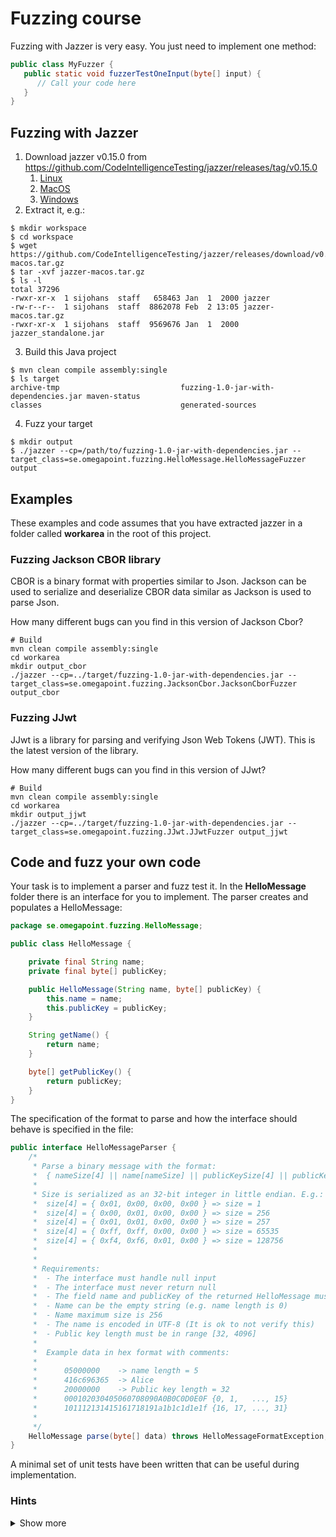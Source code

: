 # Fuzzing course
Fuzzing with Jazzer is very easy. You just need to implement one method:
```java
public class MyFuzzer {
   public static void fuzzerTestOneInput(byte[] input) {
      // Call your code here
   }   
}
```

## Fuzzing with Jazzer
1. Download jazzer v0.15.0 from https://github.com/CodeIntelligenceTesting/jazzer/releases/tag/v0.15.0
   1. [Linux](https://github.com/CodeIntelligenceTesting/jazzer/releases/download/v0.15.0/jazzer-linux.tar.gz)
   2. [MacOS](https://github.com/CodeIntelligenceTesting/jazzer/releases/download/v0.15.0/jazzer-macos.tar.gz)
   3. [Windows](https://github.com/CodeIntelligenceTesting/jazzer/releases/download/v0.15.0/jazzer-windows.tar.gz)
2. Extract it, e.g.:
```shell
$ mkdir workspace
$ cd workspace
$ wget https://github.com/CodeIntelligenceTesting/jazzer/releases/download/v0.15.0/jazzer-macos.tar.gz
$ tar -xvf jazzer-macos.tar.gz
$ ls -l
total 37296
-rwxr-xr-x  1 sijohans  staff   658463 Jan  1  2000 jazzer
-rw-r--r--  1 sijohans  staff  8862078 Feb  2 13:05 jazzer-macos.tar.gz
-rwxr-xr-x  1 sijohans  staff  9569676 Jan  1  2000 jazzer_standalone.jar
```
3. Build this Java project
```shell
$ mvn clean compile assembly:single
$ ls target                        
archive-tmp                           fuzzing-1.0-jar-with-dependencies.jar maven-status
classes                               generated-sources
```
4. Fuzz your target
```shell
$ mkdir output
$ ./jazzer --cp=/path/to/fuzzing-1.0-jar-with-dependencies.jar --target_class=se.omegapoint.fuzzing.HelloMessage.HelloMessageFuzzer output
```
## Examples
These examples and code assumes that you have extracted jazzer in a folder called **workarea** in the root of this project.
### Fuzzing Jackson CBOR library
CBOR is a binary format with properties similar to Json. Jackson can be used to serialize and deserialize CBOR data similar as Jackson is used to parse Json.

How many different bugs can you find in this version of Jackson Cbor?
```
# Build
mvn clean compile assembly:single
cd workarea
mkdir output_cbor
./jazzer --cp=../target/fuzzing-1.0-jar-with-dependencies.jar --target_class=se.omegapoint.fuzzing.JacksonCbor.JacksonCborFuzzer output_cbor
```

### Fuzzing JJwt
JJwt is a library for parsing and verifying Json Web Tokens (JWT). This is the latest version of the library.

How many different bugs can you find in this version of JJwt?
```
# Build
mvn clean compile assembly:single
cd workarea
mkdir output_jjwt
./jazzer --cp=../target/fuzzing-1.0-jar-with-dependencies.jar --target_class=se.omegapoint.fuzzing.JJwt.JJwtFuzzer output_jjwt
```

## Code and fuzz your own code
Your task is to implement a parser and fuzz test it. In the **HelloMessage** folder there is an interface for you to implement. The parser creates and populates a HelloMessage:
```java
package se.omegapoint.fuzzing.HelloMessage;

public class HelloMessage {

    private final String name;
    private final byte[] publicKey;

    public HelloMessage(String name, byte[] publicKey) {
        this.name = name;
        this.publicKey = publicKey;
    }

    String getName() {
        return name;
    }

    byte[] getPublicKey() {
        return publicKey;
    }
}

```

The specification of the format to parse and how the interface should behave is specified in the file:
```java
public interface HelloMessageParser {
    /*
     * Parse a binary message with the format:
     *  { nameSize[4] || name[nameSize] || publicKeySize[4] || publicKey[publicKeySize] }
     *
     * Size is serialized as an 32-bit integer in little endian. E.g.:
     *  size[4] = { 0x01, 0x00, 0x00, 0x00 } => size = 1
     *  size[4] = { 0x00, 0x01, 0x00, 0x00 } => size = 256
     *  size[4] = { 0x01, 0x01, 0x00, 0x00 } => size = 257
     *  size[4] = { 0xff, 0xff, 0x00, 0x00 } => size = 65535
     *  size[4] = { 0xf4, 0xf6, 0x01, 0x00 } => size = 128756
     *
     *
     * Requirements:
     *  - The interface must handle null input
     *  - The interface must never return null
     *  - The field name and publicKey of the returned HelloMessage must not be null
     *  - Name can be the empty string (e.g. name length is 0)
     *  - Name maximum size is 256
     *  - The name is encoded in UTF-8 (It is ok to not verify this)
     *  - Public key length must be in range [32, 4096]
     * 
     *  Example data in hex format with comments:
     * 
     *      05000000    -> name length = 5
     *      416c696365  -> Alice
     *      20000000    -> Public key length = 32
     *      000102030405060708090A0B0C0D0E0F {0, 1,   ..., 15}
     *      101112131415161718191a1b1c1d1e1f {16, 17, ..., 31}
     *
     */
    HelloMessage parse(byte[] data) throws HelloMessageFormatException;
}

```
A minimal set of unit tests have been written that can be useful during implementation.

### Hints
<details>
<summary>Show more</summary>

```java
// One way of parsing an integer from byte[]
public static final int bytesToIntLE(byte[] arr, int offset) {
   int i = offset;
   int result = (arr[i++] & 0x00ff);
   result |= (arr[i++] & 0x00ff) << 8;
   result |= (arr[i++] & 0x00ff) << 16;
   result |= (arr[i] & 0x00ff) << 24;
   return result;
}
// Another way
public static void main(String[] args) {
   byte[] bytes = new byte[]{ 0x01, 0x00, 0x00, 0x00 };
   int x = java.nio.ByteBuffer.wrap(bytes, 0, 4).order(ByteOrder.LITTLE_ENDIAN).getInt();
   System.out.println(x);
}
```
</details>